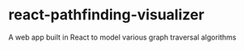 # react-pathfinding-visualizer
A web app built in React to model various graph traversal algorithms
